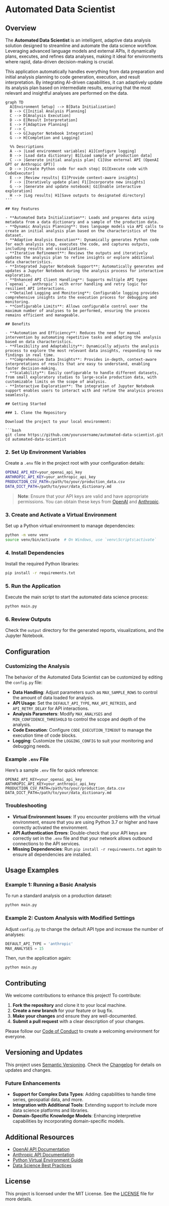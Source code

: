 # Automated Data Scientist

## Overview

The **Automated Data Scientist** is an intelligent, adaptive data analysis solution designed to streamline and automate the data science workflow. Leveraging advanced language models and external APIs, it dynamically plans, executes, and refines data analyses, making it ideal for environments where rapid, data-driven decision-making is crucial.

This application automatically handles everything from data preparation and initial analysis planning to code generation, execution, and result interpretation. By integrating AI-driven capabilities, it can adaptively update its analysis plan based on intermediate results, ensuring that the most relevant and insightful analyses are performed on the data.

```mermaid
graph TD
  A[Environment Setup] --> B[Data Initialization]
  B --> C[Initial Analysis Planning]
  C --> D[Analysis Execution]
  D --> E[Result Interpretation]
  E --> F[Adaptive Planning]
  F --> C
  E --> G[Jupyter Notebook Integration]
  G --> H[Completion and Logging]

  %% Descriptions
  A --> |Load environment variables| A1[Configure logging]
  B --> |Load data dictionary| B1[Load sample of production data]
  C --> |Generate initial analysis plan| C1[Use external API (OpenAI GPT or Anthropic GPT)]
  D --> |Create Python code for each step| D1[Execute code with CodeExecutor]
  E --> |Review results| E1[Provide context-aware insights]
  F --> |Iteratively update plan| F1[Incorporate new insights]
  G --> |Generate and update notebook| G1[Enable interactive exploration]
  H --> |Log results| H1[Save outputs to designated directory]
'''

## Key Features

- **Automated Data Initialization**: Loads and prepares data using metadata from a data dictionary and a sample of the production data.
- **Dynamic Analysis Planning**: Uses language models via API calls to create an initial analysis plan based on the characteristics of the dataset.
- **Adaptive Analysis Execution**: Dynamically generates Python code for each analysis step, executes the code, and captures outputs, including results and visualizations.
- **Iterative Refinement**: Reviews the outputs and iteratively updates the analysis plan to refine insights or explore additional data characteristics.
- **Integrated Jupyter Notebook Support**: Automatically generates and updates a Jupyter Notebook during the analysis process for interactive exploration.
- **Enhanced API Client Handling**: Supports multiple API types (`openai`, `anthropic`) with error handling and retry logic for resilient API interactions.
- **Detailed Logging and Monitoring**: Configurable logging provides comprehensive insights into the execution process for debugging and monitoring.
- **Configurable Limits**: Allows configurable control over the maximum number of analyses to be performed, ensuring the process remains efficient and manageable.

## Benefits

- **Automation and Efficiency**: Reduces the need for manual intervention by automating repetitive tasks and adapting the analysis based on data characteristics.
- **Flexibility and Adaptability**: Dynamically adjusts the analysis process to explore the most relevant data insights, responding to new findings in real time.
- **Comprehensive Data Insights**: Provides in-depth, context-aware interpretations of results that are easy to understand, enabling faster decision-making.
- **Scalability**: Easily configurable to handle different datasets, from small exploratory studies to large-scale production data, with customizable limits on the scope of analysis.
- **Interactive Exploration**: The integration of Jupyter Notebook support enables users to interact with and refine the analysis process seamlessly.

## Getting Started

### 1. Clone the Repository

Download the project to your local environment:

```bash
git clone https://github.com/yourusername/automated-data-scientist.git
cd automated-data-scientist
```

### 2. Set Up Environment Variables

Create a `.env` file in the project root with your configuration details:

```bash
OPENAI_API_KEY=your_openai_api_key
ANTHROPIC_API_KEY=your_anthropic_api_key
PRODUCTION_CSV_PATH=/path/to/your/production_data.csv
DATA_DICT_PATH=/path/to/your/data_dictionary.md
```

> **Note**: Ensure that your API keys are valid and have appropriate permissions. You can obtain these keys from [OpenAI](https://beta.openai.com/signup/) and [Anthropic](https://anthropic.com).

### 3. Create and Activate a Virtual Environment

Set up a Python virtual environment to manage dependencies:

```bash
python -m venv venv
source venv/bin/activate  # On Windows, use `venv\Scripts\activate`
```

### 4. Install Dependencies

Install the required Python libraries:

```bash
pip install -r requirements.txt
```

### 5. Run the Application

Execute the main script to start the automated data science process:

```bash
python main.py
```

### 6. Review Outputs

Check the `output` directory for the generated reports, visualizations, and the Jupyter Notebook.

## Configuration

### Customizing the Analysis

The behavior of the Automated Data Scientist can be customized by editing the `config.py` file:

- **Data Handling**: Adjust parameters such as `MAX_SAMPLE_ROWS` to control the amount of data loaded for analysis.
- **API Usage**: Set the `DEFAULT_API_TYPE`, `MAX_API_RETRIES`, and `API_RETRY_DELAY` for API interactions.
- **Analysis Parameters**: Modify `MAX_ANALYSES` and `MIN_CONFIDENCE_THRESHOLD` to control the scope and depth of the analysis.
- **Code Execution**: Configure `CODE_EXECUTION_TIMEOUT` to manage the execution time of code blocks.
- **Logging**: Customize the `LOGGING_CONFIG` to suit your monitoring and debugging needs.

### Example `.env` File

Here’s a sample `.env` file for quick reference:

```plaintext
OPENAI_API_KEY=your_openai_api_key
ANTHROPIC_API_KEY=your_anthropic_api_key
PRODUCTION_CSV_PATH=/path/to/your/production_data.csv
DATA_DICT_PATH=/path/to/your/data_dictionary.md
```

### Troubleshooting

- **Virtual Environment Issues**: If you encounter problems with the virtual environment, ensure that you are using Python 3.7 or higher and have correctly activated the environment.
- **API Authentication Errors**: Double-check that your API keys are correctly set in the `.env` file and that your network allows outbound connections to the API services.
- **Missing Dependencies**: Run `pip install -r requirements.txt` again to ensure all dependencies are installed.

## Usage Examples

### Example 1: Running a Basic Analysis

To run a standard analysis on a production dataset:

```bash
python main.py
```

### Example 2: Custom Analysis with Modified Settings

Adjust `config.py` to change the default API type and increase the number of analyses:

```python
DEFAULT_API_TYPE = 'anthropic'
MAX_ANALYSES = 15
```

Then, run the application again:

```bash
python main.py
```

## Contributing

We welcome contributions to enhance this project! To contribute:

1. **Fork the repository** and clone it to your local machine.
2. **Create a new branch** for your feature or bug fix.
3. **Make your changes** and ensure they are well-documented.
4. **Submit a pull request** with a clear description of your changes.

Please follow our [Code of Conduct](CODE_OF_CONDUCT.md) to create a welcoming environment for everyone.

## Versioning and Updates

This project uses [Semantic Versioning](https://semver.org/). Check the [Changelog](CHANGELOG.md) for details on updates and changes.

### Future Enhancements

- **Support for Complex Data Types**: Adding capabilities to handle time series, geospatial data, and more.
- **Integration with Additional Tools**: Extending support to include more data science platforms and libraries.
- **Domain-Specific Knowledge Models**: Enhancing interpretive capabilities by incorporating domain-specific models.

## Additional Resources

- [OpenAI API Documentation](https://beta.openai.com/docs/)
- [Anthropic API Documentation](https://anthropic.com/docs)
- [Python Virtual Environment Guide](https://docs.python.org/3/tutorial/venv.html)
- [Data Science Best Practices](https://towardsdatascience.com/)

## License

This project is licensed under the MIT License. See the [LICENSE](LICENSE) file for more details.
